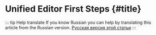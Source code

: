 # Unified Editor First Steps {#title}

::: tip Help translate
If you know Russian you can help by translating this article from the Russian version.
[Русская версия этой статьи](/ru/guide/modelling/unified-editor/first-steps/)
:::

